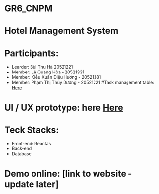 # GR6_CNPM
# Hotel Management System
# Participants:
- Learder: Bùi Thu Hà 20521221
- Member: Lê Quang Hòa - 20521331
- Member: Kiều Xuân Diệu Hương - 20521381
- Member: Phạm Thị Thùy Dương - 20521221
#Task management table: [Here](https://trello.com/b/61PHvVJk/group-6-cnpm)

# UI / UX prototype: here [Here](https://www.figma.com/proto/c6yCGrvyCF7Zs1XvM89na6/Untitled?node-id=343%3A1246&scaling=min-zoom&page-id=0%3A1&starting-point-node-id=1%3A5&show-proto-sidebar=1)
# Teck Stacks:
- Front-end: ReactJs
- Back-end:
- Database:
# Demo online: [link to website - update later]


